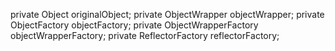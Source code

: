   private Object originalObject;
  private ObjectWrapper objectWrapper;
  private ObjectFactory objectFactory;
  private ObjectWrapperFactory objectWrapperFactory;
  private ReflectorFactory reflectorFactory;